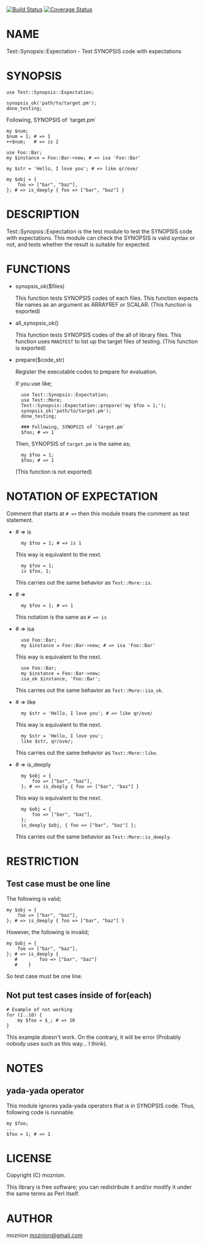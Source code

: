 [![Build Status](https://travis-ci.org/moznion/Test-Synopsis-Expectation.png?branch=master)](https://travis-ci.org/moznion/Test-Synopsis-Expectation) [![Coverage Status](https://coveralls.io/repos/moznion/Test-Synopsis-Expectation/badge.png?branch=master)](https://coveralls.io/r/moznion/Test-Synopsis-Expectation?branch=master)
# NAME

Test::Synopsis::Expectation - Test SYNOPSIS code with expectations

# SYNOPSIS

    use Test::Synopsis::Expectation;

    synopsis_ok('path/to/target.pm');
    done_testing;

Following, SYNOPSIS of \`target.pm\`

    my $num;
    $num = 1; # => 1
    ++$num;   # => is 2

    use Foo::Bar;
    my $instance = Foo::Bar->new; # => isa 'Foo::Bar'

    my $str = 'Hello, I love you'; # => like qr/ove/

    my $obj = {
        foo => ["bar", "baz"],
    }; # => is_deeply { foo => ["bar", "baz"] }

# DESCRIPTION

Test::Synopsis::Expectation is the test module to test the SYNOPSIS code with expectations.
This module can check the SYNOPSIS is valid syntax or not, and tests whether the result is suitable for expected.

# FUNCTIONS

- synopsis\_ok($files)

    This function tests SYNOPSIS codes of each files.
    This function expects file names as an argument as ARRAYREF or SCALAR.
    (This function is exported)

- all\_synopsis\_ok()

    This function tests SYNOPSIS codes of the all of library files.
    This function uses `MANIFEST` to list up the target files of testing.
    (This function is exported)

- prepare($code\_str)

    Register the executable codes to prepare for evaluation.

    If you use like;

        use Test::Synopsis::Expectation;
        use Test::More;
        Test::Synopsis::Expectation::prepare('my $foo = 1;');
        synopsis_ok('path/to/target.pm');
        done_testing;

        ### Following, SYNOPSIS of `target.pm`
        $foo; # => 1

    Then, SYNOPSIS of `target.pm` is the same as;

        my $foo = 1;
        $foo; # => 1

    (This function is not exported)

# NOTATION OF EXPECTATION

Comment that starts at `# =>` then this module treats the comment as test statement.

- \# => is

        my $foo = 1; # => is 1

    This way is equivalent to the next.

        my $foo = 1;
        is $foo, 1;

    This carries out the same behavior as `Test::More::is`.

- \# =>

        my $foo = 1; # => 1

    This notation is the same as `# => is`

- \# => isa

        use Foo::Bar;
        my $instance = Foo::Bar->new; # => isa 'Foo::Bar'

    This way is equivalent to the next.

        use Foo::Bar;
        my $instance = Foo::Bar->new;
        isa_ok $instance, 'Foo::Bar';

    This carries out the same behavior as `Test::More::isa_ok`.

- \# => like

        my $str = 'Hello, I love you'; # => like qr/ove/

    This way is equivalent to the next.

        my $str = 'Hello, I love you';
        like $str, qr/ove/;

    This carries out the same behavior as `Test::More::like`.

- \# => is\_deeply

        my $obj = {
            foo => ["bar", "baz"],
        }; # => is_deeply { foo => ["bar", "baz"] }

    This way is equivalent to the next.

        my $obj = {
            foo => ["bar", "baz"],
        };
        is_deeply $obj, { foo => ["bar", "baz"] };

    This carries out the same behavior as `Test::More::is_deeply`.

# RESTRICTION

## Test case must be one line

The following is valid;

    my $obj = {
        foo => ["bar", "baz"],
    }; # => is_deeply { foo => ["bar", "baz"] }

However, the following is invalid;

    my $obj = {
        foo => ["bar", "baz"],
    }; # => is_deeply {
       #        foo => ["bar", "baz"]
       #    }

So test case must be one line.

## Not put test cases inside of for(each)

    # Example of not working
    for (1..10) {
        my $foo = $_; # => 10
    }

This example doesn't work. On the contrary, it will be error (Probably nobody uses such as this way... I think).

# NOTES

## yada-yada operator

This module ignores yada-yada operators that is in SYNOPSIS code.
Thus, following code is runnable.

    my $foo;
    ...
    $foo = 1; # => 1

# LICENSE

Copyright (C) moznion.

This library is free software; you can redistribute it and/or modify
it under the same terms as Perl itself.

# AUTHOR

moznion <moznion@gmail.com>
